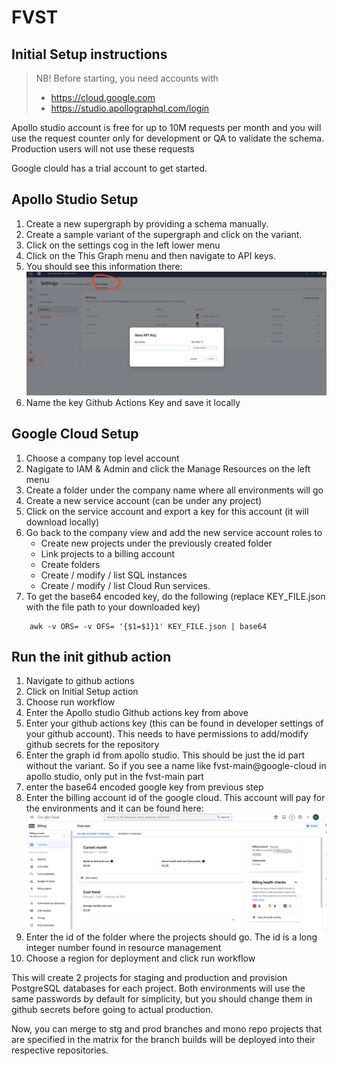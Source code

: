 # FVST

## Initial Setup instructions

> NB! Before starting, you need accounts with
>
> - https://cloud.google.com
> - https://studio.apollographql.com/login

Apollo studio account is free for up to 10M requests per month and you will use the request counter only for development or QA to validate the schema. Production users will not use these requests

Google clould has a trial account to get started.

## Apollo Studio Setup

1. Create a new supergraph by providing a schema manually.
2. Create a sample variant of the supergraph and click on the variant.
3. Click on the settings cog in the left lower menu
4. Click on the This Graph menu and then navigate to API keys.
5. You should see this information there: ![apollo-key](apollo-setup.png)
6. Name the key Github Actions Key and save it locally

## Google Cloud Setup

1. Choose a company top level account
2. Nagigate to IAM & Admin and click the Manage Resources on the left menu
3. Create a folder under the company name where all environments will go
4. Create a new service account (can be under any project)
5. Click on the service account and export a key for this account (it will download locally)
6. Go back to the company view and add the new service account roles to
   - Create new projects under the previously created folder
   - Link projects to a billing account
   - Create folders
   - Create / modify / list SQL instances
   - Create / modify / list Cloud Run services.
7. To get the base64 encoded key, do the following (replace KEY_FILE.json with the file path to your downloaded key)

```
    awk -v ORS= -v OFS= '{$1=$1}1' KEY_FILE.json | base64
```

## Run the init github action

1. Navigate to github actions
2. Click on Initial Setup action
3. Choose run workflow
4. Enter the Apollo studio Github actions key from above
5. Enter your github actions key (this can be found in developer settings of your github account). This needs to have permissions to add/modify github secrets for the repository
6. Enter the graph id from apollo studio. This should be just the id part without the variant. So if you see a name like fvst-main@google-cloud in apollo studio, only put in the fvst-main part
7. enter the base64 encoded google key from previous step
8. Enter the billing account id of the google cloud. This account will pay for the environments and it can be found here: ![billing-account](billing-account-id.png)
9. Enter the id of the folder where the projects should go. The id is a long integer number found in resource management
10. Choose a region for deployment and click run workflow

This will create 2 projects for staging and production and provision PostgreSQL databases
for each project. Both environments will use the same passwords by default for simplicity, but you should change them in github secrets before going to actual production.

Now, you can merge to stg and prod branches and mono repo projects that are specified in the matrix for the branch builds will be deployed into their respective repositories.
